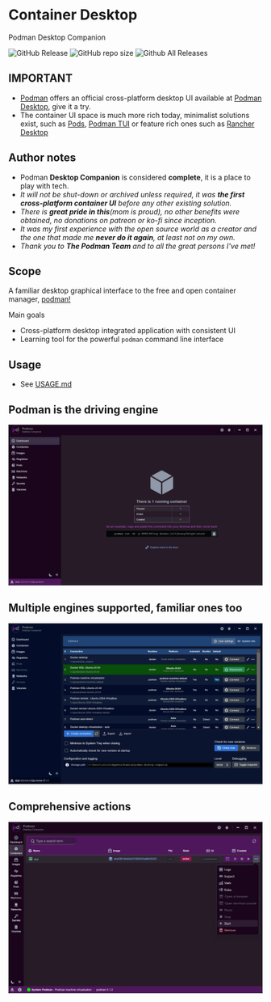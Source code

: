 # Container Desktop

Podman Desktop Companion

![GitHub Release](https://img.shields.io/github/v/release/iongion/container-desktop)
![GitHub repo size](https://img.shields.io/github/repo-size/iongion/container-desktop)
![Github All Releases](https://img.shields.io/github/downloads/iongion/container-desktop/total.svg)

## **IMPORTANT**

- [Podman](https://podman.io/) offers an official cross-platform desktop UI available at [Podman Desktop](https://podman-desktop.io/), give it a try.
- The container UI space is much more rich today, minimalist solutions exist, such as [Pods](https://github.com/marhkb/pods), [Podman TUI](https://github.com/containers/podman-tui) or feature rich ones such as [Rancher Desktop](https://rancherdesktop.io/)

## Author notes

- Podman **Desktop Companion** is considered **complete**, it is a place to play with tech.
- _It will not be shut-down or archived unless required, it was **the first cross-platform container UI** before any other existing solution._
- _There is **great pride in this**(mom is proud), no other benefits were obtained, no donations on patreon or ko-fi since inception._
- _It was my first experience with the open source world as a creator and the one that made me **never do it again**, at least not on my own._
- _Thank you to **The Podman Team** and to all the great persons I've met!_

## Scope

A familiar desktop graphical interface to the free and open container manager, [podman!](https://podman.io/)

Main goals

- Cross-platform desktop integrated application with consistent UI
- Learning tool for the powerful `podman` command line interface

## Usage

- See [USAGE.md](./USAGE.md)

## Podman is the driving engine

![Container Desktop Dashboard](docs/img/001-Dashboard.png?raw=true)

## Multiple engines supported, familiar ones too

![Engine Settings Screen](docs/img/ConnectionManager.png?raw=true)

## Comprehensive actions

![Engine Settings Screen](docs/img/003-ContainerActions.png?raw=true)
